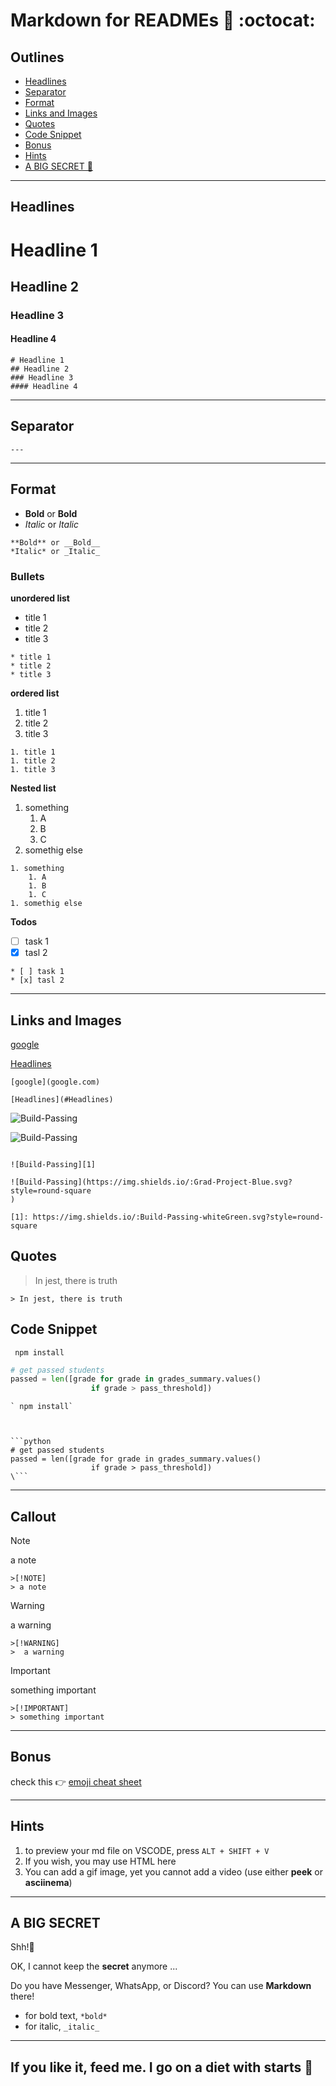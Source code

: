 # Markdown for READMEs 📓 :octocat:

## Outlines
* [Headlines](#Headlines)
* [Separator](#Separator)
* [Format](##Format)
* [Links and Images](##Links_and_Images)
* [Quotes](#Quotes)
* [Code Snippet](#Code_Snippet)
* [Bonus](#Bonus)
* [Hints](#Hints)
* [A BIG SECRET 🤫](#A_BIG_SECRET)

----



## Headlines

# Headline 1
## Headline 2
### Headline 3
#### Headline 4

```
# Headline 1
## Headline 2
### Headline 3
#### Headline 4
```

---

## Separator

```
---
```

---
## Format
* **Bold** or __Bold__
* *Italic* or _Italic_

```
**Bold** or __Bold__
*Italic* or _Italic_

```

### Bullets

__unordered list__
* title 1
* title 2
* title 3

```
* title 1
* title 2
* title 3
```

__ordered list__
1. title 1
1. title 2
1. title 3

```
1. title 1
1. title 2
1. title 3
```

__Nested list__
1. something
    1. A
    1. B
    1. C
1. somethig else

```
1. something
    1. A
    1. B
    1. C
1. somethig else
```

__Todos__

* [ ] task 1
* [x] tasl 2

```
* [ ] task 1
* [x] tasl 2
```


---

## Links and Images
[google](google.com)

[Headlines](#Headlines)

```
[google](google.com)

[Headlines](#Headlines)
```

![Build-Passing][1]

![Build-Passing](https://img.shields.io/:Grad-Project-Blue.svg?style=round-square
)

[1]: https://img.shields.io/:Build-Passing-whiteGreen.svg?style=round-square

```

![Build-Passing][1]

![Build-Passing](https://img.shields.io/:Grad-Project-Blue.svg?style=round-square
)

[1]: https://img.shields.io/:Build-Passing-whiteGreen.svg?style=round-square

```


## Quotes
> In jest, there is truth

```
> In jest, there is truth

```

## Code Snippet
` npm install`
```python
# get passed students
passed = len([grade for grade in grades_summary.values()
                  if grade > pass_threshold])
```

```
` npm install`



```python
# get passed students
passed = len([grade for grade in grades_summary.values()
                  if grade > pass_threshold])
\```
```

---

## Callout


>[!NOTE]
> a note

```
>[!NOTE]
> a note
```

>[!WARNING]
>  a warning

```
>[!WARNING]
>  a warning
```

>[!IMPORTANT]
> something important

```
>[!IMPORTANT]
> something important
```
---

## Bonus
check this :point_right: [emoji cheat sheet](https://github.com/ikatyang/emoji-cheat-sheet)

---


## Hints
1. to preview your md file on VSCODE, press  `ALT + SHIFT + V`
2. If you wish, you may use HTML here
3. You can add a gif image, yet you cannot add a video (use either __peek__ or __asciinema__)

---

## A BIG SECRET
Shh!🤫 

OK, I cannot keep the **secret** anymore ...

Do you have Messenger, WhatsApp, or Discord? You can use **Markdown** there!
* for bold text, `*bold*`
* for italic,  `_italic_`


---

## If you like it, feed me. I go on a diet with starts 💫
